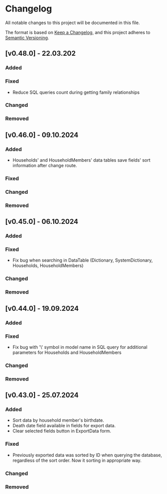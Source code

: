 # Changelog

All notable changes to this project will be documented in this file.

The format is based on [Keep a Changelog](https://keepachangelog.com/en/1.1.0/),
and this project adheres to [Semantic Versioning](https://semver.org/spec/v2.0.0.html).

## [v0.48.0] - 22.03.202

### Added

### Fixed

- Reduce SQL queries count during getting family relationships

### Changed

### Removed

## [v0.46.0] - 09.10.2024

### Added

- Households' and HouseholdMembers' data tables save fields' sort information after change route.

### Fixed

### Changed

### Removed


## [v0.45.0] - 06.10.2024

### Added

### Fixed

- Fix bug when searching in DataTable (Dictionary, SystemDictionary, Households, HouseholdMembers)

### Changed

### Removed



## [v0.44.0] - 19.09.2024

### Added

### Fixed

- Fix bug with '\\' symbol in model name in SQL query for additional parameters for Households and HouseholdMembers

### Changed

### Removed

## [v0.43.0] - 25.07.2024

### Added

- Sort data by household member's birthdate.
- Death date field available in fields for export data.
- Clear selected fields button in ExportData form.

### Fixed

- Previously exported data was sorted by ID when querying the database, regardless of the sort order. 
  Now it sorting in appropriate way.  

### Changed

### Removed

